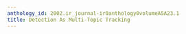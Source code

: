 ```yaml
---
anthology_id: 2002.ir_journal-ir0anthology0volumeA5A23.1
title: Detection As Multi-Topic Tracking
---
```

